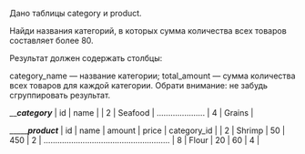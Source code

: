 Дано таблицы category и product.

Найди названия категорий, в которых сумма количества всех товаров составляет более 80.

Результат должен содержать столбцы:

category_name — название категории;
total_amount — сумма количества всех товаров для каждой категории.
Обрати внимание: не забудь сгруппировать результат.

_______category_____
| id |    name      |
| 2  | Seafood      |
.....................
| 4  | Grains       |

__________________________product_____________________
| id | name        | amount   | price   | category_id |
| 2  | Shrimp      | 50       | 450     | 2           |
.......................................................
| 8  | Flour       | 20       | 60      | 4           |